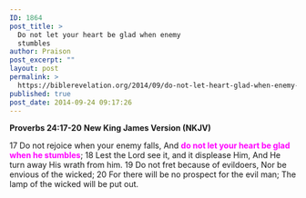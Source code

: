 ```yaml
---
ID: 1864
post_title: >
  Do not let your heart be glad when enemy
  stumbles
author: Praison
post_excerpt: ""
layout: post
permalink: >
  https://biblerevelation.org/2014/09/do-not-let-heart-glad-when-enemy-stumbles/
published: true
post_date: 2014-09-24 09:17:26
---
```

<strong>Proverbs 24:17-20</strong>
<strong> New King James Version (NKJV)</strong>

17 Do not rejoice when your enemy falls,
And <span style="color: #ff00ff;"><strong>do not let your heart be glad when he stumbles</strong></span>;
18 Lest the Lord see it, and it displease Him,
And He turn away His wrath from him.
19 Do not fret because of evildoers,
Nor be envious of the wicked;
20 For there will be no prospect for the evil man;
The lamp of the wicked will be put out.